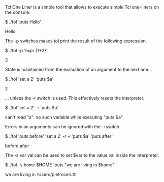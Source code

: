 Tcl One Liner is a simple tool that allows to execute simple Tcl
one-liners on the console.

$ ./tol 'puts Hello'

Hello

The -p switches makes tol print the result of the following expression.

$ ./tol -p 'expr {1+2}'

3

State is maintained from the evaluation of an argument to the next one...

$ ./tol 'set a 2' 'puts $a'

2

... unless the -r switch is used. This effectively resets the interpreter.

$ ./tol 'set a 2' -r 'puts $a'

can't read "a": no such variable
    while executing
"puts $a"


Errors in an arguments can be ignored with the -i switch.

$ ./tol 'puts before' 'set a 2' -r -i 'puts $a' 'puts after'

before
after


The -s var val can be used to set $var to the value val inside the interpreter.

$ ./tol -s home $HOME 'puts "we are living in $home"'

we are living in /Users/pietrocerutti



